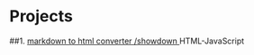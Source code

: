 # Projects

##1. [markdown to html converter /showdown ](https://github.com/showdownjs/showdown/releases) HTML-JavaScript
